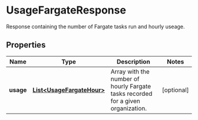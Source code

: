 

# UsageFargateResponse

Response containing the number of Fargate tasks run and hourly useage.
## Properties

Name | Type | Description | Notes
------------ | ------------- | ------------- | -------------
**usage** | [**List&lt;UsageFargateHour&gt;**](UsageFargateHour.md) | Array with the number of hourly Fargate tasks recorded for a given organization. |  [optional]



